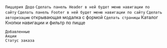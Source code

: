 `Пиццерия Додо`
`Сделать панель Header в ней будет меню навигации по сайту`
`Сделать панель Footer в ней будет меню навигации по сайту`
`Сделать авторизацию`
    открывающая модалка с формой
`Сделать страницы`
    Каталог
        Кнопки навигации и фильтр по пицце

    Добавленные 
    Акции
    Статус заказа




